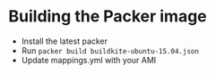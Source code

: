 
Building the Packer image
========================

 - Install the latest packer
 - Run `packer build buildkite-ubuntu-15.04.json`
 - Update mappings.yml with your AMI
